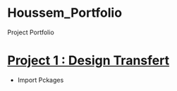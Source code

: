 # Houssem_Portfolio
Project Portfolio


# [Project 1 : Design Transfert](https://github.com/Houssemsouid/Houssem_Portfolio/releases/tag/Style_Transfert)
* Import Pckages
